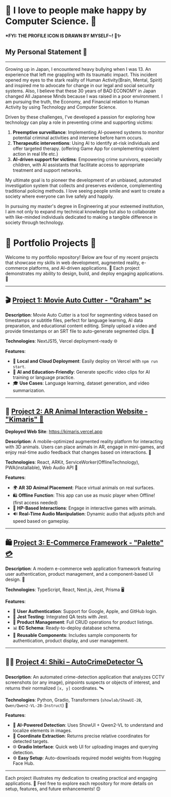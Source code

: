# 🩷 I love to people make happy by Computer Science. 🩷 

#### *FYI: THE PROFILE ICON IS DRAWN BY MYSELF~! 🎨✨️

## My Personal Statement 👋
---
Growing up in Japan, I encountered heavy bullying when I was 13. An experience that left me grappling with its traumatic impact. This incident opened my eyes to the stark reality of Human Activity(Brain, Mental, Spirit) and inspired me to advocate for change in our legal and social security systems. Also, I believe that these 30 years of BAD ECONOMY in Japan changed All Japanese Minds because I was raised in a poor environment. I am pursuing the truth, the Economy, and Financial relation to Human Activity by using Technology and Computer Science.

Driven by these challenges, I've developed a passion for exploring how technology can play a role in preventing crime and supporting victims:

1. **Preemptive surveillance**: Implementing AI-powered systems to monitor potential criminal activities and intervene before harm occurs.  
2. **Therapeutic interventions**: Using AI to identify at-risk individuals and offer targeted therapy. (offering Game App for complementing violent action in real life etc.)  
3. **AI-driven support for victims**: Empowering crime survivors, especially children, with AI assistants that facilitate access to appropriate treatment and support networks.

My ultimate goal is to pioneer the development of an unbiased, automated investigation system that collects and preserves evidence, complementing traditional policing methods. I love seeing people smile and want to create a society where everyone can live safely and happily.

In pursuing my master's degree in Engineering at your esteemed institution, I aim not only to expand my technical knowledge but also to collaborate with like-minded individuals dedicated to making a tangible difference in society through technology.


# 🌟 Portfolio Projects 🌟

Welcome to my portfolio repository! Below are four of my recent projects that showcase my skills in web development, augmented reality, e-commerce platforms, and AI-driven applications. 🎉 Each project demonstrates my ability to design, build, and deploy engaging applications. 🚀

---

## 🎬 [Project 1: Movie Auto Cutter - "Graham" ✂️](https://github.com/54yd/graham)

**Description**: Movie Auto Cutter is a tool for segmenting videos based on timestamps or subtitle files, perfect for language learning, AI data preparation, and educational content editing. Simply upload a video and provide timestamps or an SRT file to auto-generate segmented clips. 🎥

**Technologies**: NextJS15, Vercel deployment-ready 🌐

**Features**:
- 📂 **Local and Cloud Deployment**: Easily deploy on Vercel with `npm run start`.  
- 🤖 **AI and Education-Friendly**: Generate specific video clips for AI training or language practice.  
- 🎓 **Use Cases**: Language learning, dataset generation, and video summarization.

---

## 🐾 [Project 2: AR Animal Interaction Website - "Kimaris" 🦁](https://github.com/54yd/kimaris)

**Deployed Web Site**: https://kimaris.vercel.app

**Description**: A mobile-optimized augmented reality platform for interacting with 3D animals. Users can place animals in AR, engage in mini-games, and enjoy real-time audio feedback that changes based on interactions. 📱

**Technologies**: React, ARKit, ServiceWorker(OfflineTechnology), PWA(installable), Web Audio API 📳

**Features**:
- 🌍 **AR 3D Animal Placement**: Place virtual animals on real surfaces.  
- 🛍️ **Offline Function**: This app can use as music player when Offline! (first access needed)  
- 🧡 **HP-Based Interactions**: Engage in interactive games with animals.  
- 🔊 **Real-Time Audio Manipulation**: Dynamic audio that adjusts pitch and speed based on gameplay.

---

## 🛍️ [Project 3: E-Commerce Framework - "Palette" 💳](https://github.com/54yd/palette)

**Description**: A modern e-commerce web application framework featuring user authentication, product management, and a component-based UI design. 🛒

**Technologies**: TypeScript, React, Next.js, Jest, Prisma 🖥️

**Features**:
- 🔐 **User Authentication**: Support for Google, Apple, and GitHub login.  
- 🧪 **Jest Testing**: Integrated QA tests with Jest.  
- 👥 **Product Management**: Full CRUD operations for product listings.  
- 📊 **EC Schema**: Ready-to-deploy database schema.  
- 🧩 **Reusable Components**: Includes sample components for authentication, product display, and user management.

---

## 🕵️‍♂️ [Project 4: Shiki – AutoCrimeDetector 🔍](https://github.com/54yd/shiki)

**Description**: An automated crime-detection application that analyzes CCTV screenshots (or any image), pinpoints suspects or objects of interest, and returns their normalized `[x, y]` coordinates. 🛰️

**Technologies**: Python, Gradio, Transformers (`showlab/ShowUI-2B`, `Qwen/Qwen2-VL-2B-Instruct`) 🤖

**Features**:
- 🤖 **AI-Powered Detection**: Uses ShowUI + Qwen2-VL to understand and localize elements in images.  
- 🎯 **Coordinate Extraction**: Returns precise relative coordinates for detected targets.  
- 🌐 **Gradio Interface**: Quick web UI for uploading images and querying detection.  
- ⚙️ **Easy Setup**: Auto-downloads required model weights from Hugging Face Hub.

---

Each project illustrates my dedication to creating practical and engaging applications. 🌈 Feel free to explore each repository for more details on setup, features, and future enhancements! 😊
